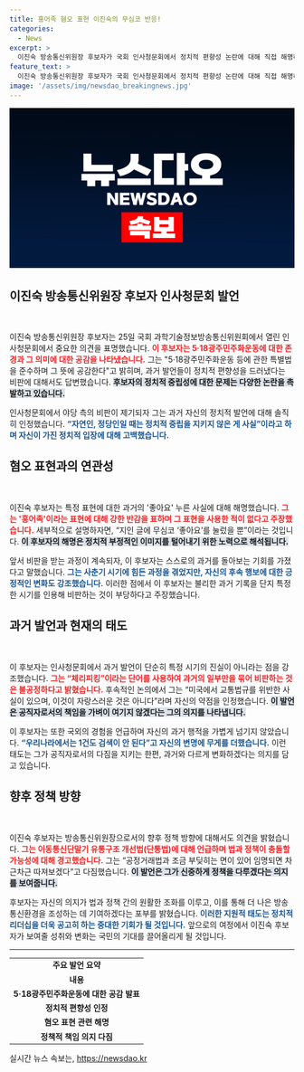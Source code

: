 ```yaml
---
title: 홍어족 혐오 표현 이진숙의 무심코 반응!
categories:
  - News
excerpt: >
  이진숙 방송통신위원장 후보자가 국회 인사청문회에서 정치적 편향성 논란에 대해 직접 해명하며, 과거 발언에 대한 반성과 단통법 재검토 의사를 밝혔습니다. 클릭해 자세한 내용을 확인하세요!
feature_text: >
  이진숙 방송통신위원장 후보자가 국회 인사청문회에서 정치적 편향성 논란에 대해 직접 해명하며, 과거 발언에 대한 반성과 단통법 재검토 의사를 밝혔습니다. 클릭해 자세한 내용을 확인하세요!
image: '/assets/img/newsdao_breakingnews.jpg'
---
```


<p><img src="/assets/img/newsdao_breakingnews.jpg" alt="flaretime 속보" /></p>

<h2 data-ke-size="size26">이진숙 방송통신위원장 후보자 인사청문회 발언</h2>

<p data-ke-size="size16">&nbsp;</p>

<p>이진숙 방송통신위원장 후보자는 25일 국회 과학기술정보방송통신위원회에서 열린 인사청문회에서 중요한 의견을 표명했습니다. <b><span style="color: #ee2323;">이 후보자는 5·18광주민주화운동에 대한 존경과 그 의미에 대한 공감을 나타냈습니다.</span></b> 그는 "5·18광주민주화운동 등에 관한 특별법을 준수하며 그 뜻에 공감한다"고 밝히며, 과거 발언들이 정치적 편향성을 드러냈다는 비판에 대해서도 답변했습니다. <b><span style="background-color: #21538527;">후보자의 정치적 중립성에 대한 문제는 다양한 논란을 촉발하고 있습니다.</span></b> </p>

<p>인사청문회에서 야당 측의 비판이 제기되자 그는 과거 자신의 정치적 발언에 대해 솔직히 인정했습니다. <b><span style="color: #1a5490;">“자연인, 정당인일 때는 정치적 중립을 지키지 않은 게 사실”이라고 하며 자신이 가진 정치적 입장에 대해 고백했습니다.</span></b> </p>

<h2 data-ke-size="size26">혐오 표현과의 연관성</h2>

<p data-ke-size="size16">&nbsp;</p>

<p>이진숙 후보자는 특정 표현에 대한 과거의 '좋아요' 누른 사실에 대해 해명했습니다. <b><span style="color: #ee2323;">그는 '홍어족'이라는 표현에 대해 강한 반감을 표하며 그 표현을 사용한 적이 없다고 주장했습니다.</span></b> 세부적으로 설명하자면, “지인 글에 무심코 ‘좋아요’를 눌렀을 뿐”이라는 것입니다. <b><span style="background-color: #21538527;">이 후보자의 해명은 정치적 부정적인 이미지를 털어내기 위한 노력으로 해석됩니다.</span></b></p>

<p>앞서 비판을 받는 과정이 계속되자, 이 후보자는 스스로의 과거를 돌아보는 기회를 가졌다고 말했습니다. <b><span style="color: #1a5490;">그는 사춘기 시기에 힘든 과정을 겪었지만, 자신의 후속 행보에 대한 긍정적인 변화도 강조했습니다.</span></b> 이러한 점에서 이 후보자는 불리한 과거 기록을 단지 특정한 시기를 인용해 비판하는 것이 부당하다고 주장했습니다. </p>

<h2 data-ke-size="size26">과거 발언과 현재의 태도</h2>

<p data-ke-size="size16">&nbsp;</p>

<p>이 후보자는 인사청문회에서 과거 발언이 단순히 특정 시기의 진실이 아니라는 점을 강조했습니다. <b><span style="color: #ee2323;">그는 “체리피킹”이라는 단어를 사용하여 과거의 일부만을 묶어 비판하는 것은 불공정하다고 밝혔습니다.</span></b> 후속적인 논의에서 그는 “미국에서 교통법규를 위반한 사실이 있으며, 이것이 자랑스러운 것은 아니다”라며 자신의 약점을 인정했습니다. <b><span style="background-color: #21538527;">이 발언은 공직자로서의 책임을 가벼이 여기지 않겠다는 그의 의지를 나타냅니다.</span></b></p>

<p>이 후보자는 또한 국외의 경험을 언급하며 자신의 과거 행적을 가볍게 넘기지 않았습니다. <b><span style="color: #1a5490;">“우리나라에서는 1건도 검색이 안 된다”고 자신의 변명에 무게를 더했습니다.</span></b> 이런 태도는 그가 공직자로서의 다짐을 지키는 한편, 과거와 다르게 변화하겠다는 의지를 담고 있습니다. </p>

<h2 data-ke-size="size26">향후 정책 방향</h2>

<p data-ke-size="size16">&nbsp;</p>

<p>이진숙 후보자는 방송통신위원장으로서의 향후 정책 방향에 대해서도 의견을 밝혔습니다. <b><span style="color: #ee2323;">그는 이동통신단말기 유통구조 개선법(단통법)에 대해 언급하며 법과 정책이 충돌할 가능성에 대해 경고했습니다.</span></b> 그는 “공정거래법과 조금 부딪히는 면이 있어 임명되면 차근차근 따져보겠다”고 다짐했습니다. <b><span style="background-color: #21538527;">이 발언은 그가 신중하게 정책을 다루겠다는 의지를 보여줍니다.</span></b></p>

<p>후보자는 자신의 의지가 법과 정책 간의 원활한 조화를 이루고, 이를 통해 더 나은 방송통신환경을 조성하는 데 기여하겠다는 포부를 밝혔습니다. <b><span style="color: #1a5490;">이러한 지원적 태도는 정치적 리더십을 더욱 공고히 하는 중대한 기회가 될 것입니다.</span></b> 앞으로의 여정에서 이진숙 후보자가 보여줄 성취와 변화는 국민의 기대를 끌어올리게 될 것입니다.</p>

<hr>

<table style="width: 100%; border-collapse: collapse;">
<tr>
<td style="text-align: center; height: 17px;"><b>주요 발언 요약</b></td>
</tr>
<tr>
<td style="text-align: center; height: 17px;"><b>내용</b></td>
</tr>
<tr>
<td style="text-align: center; height: 17px;"><b>5·18광주민주화운동에 대한 공감 발표</b></td>
</tr>
<tr>
<td style="text-align: center; height: 17px;"><b>정치적 편향성 인정</b></td>
</tr>
<tr>
<td style="text-align: center; height: 17px;"><b>혐오 표현 관련 해명</b></td>
</tr>
<tr>
<td style="text-align: center; height: 17px;"><b>정책적 책임 의지 다짐</b></td>
</tr>
</table> 

<p data-ke-size="size16"></p>
실시간 뉴스 속보는, <a href="https://newsdao.kr" rel="dofollow">https://newsdao.kr</a>


